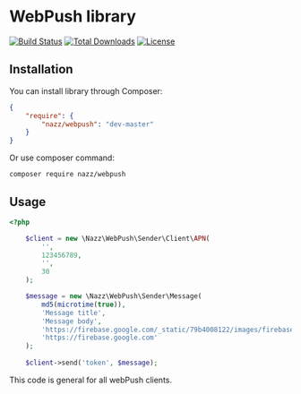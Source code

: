 WebPush library
=========

[![Build Status](https://travis-ci.org/Kaznadzey/WebPush.svg?branch=master)](https://travis-ci.org/Kaznadzey/WebPush)
[![Total Downloads](https://poser.pugx.org/nazz/webpush/downloads)](https://packagist.org/packages/nazz/webpush)
[![License](https://poser.pugx.org/nazz/webpush/license)](https://packagist.org/packages/nazz/webpush)

Installation
------------

You can install library through Composer:
```json
{
    "require": {
        "nazz/webpush": "dev-master"
    }
}
```

Or use composer command:

```console
composer require nazz/webpush
```


Usage
------------

```php
<?php

    $client = new \Nazz\WebPush\Sender\Client\APN(
        '',
        123456789,
        '',
        30
    );

    $message = new \Nazz\WebPush\Sender\Message(
        md5(microtime(true)),
        'Message title',
        'Message body',
        'https://firebase.google.com/_static/79b4008122/images/firebase/lockup.png',
        'https://firebase.google.com'
    );
    
    $client->send('token', $message);
```

This code is general for all webPush clients.
